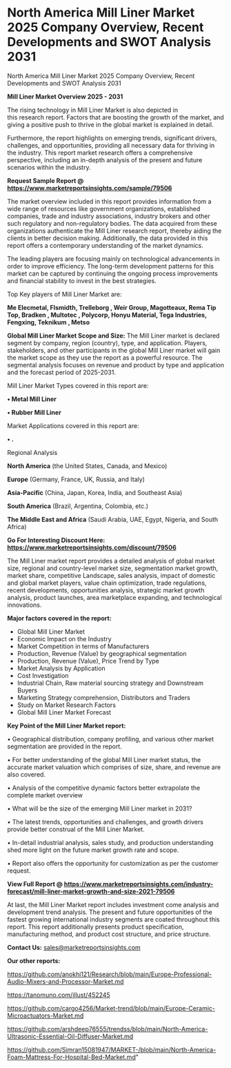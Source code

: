 # North America Mill Liner Market 2025 Company Overview, Recent Developments and SWOT Analysis 2031
North America Mill Liner Market 2025 Company Overview, Recent Developments and SWOT Analysis 2031

<Strong> Mill Liner Market Overview 2025 - 2031</strong>

The rising technology in Mill Liner Market is also depicted in this research report. Factors that are boosting the growth of the market, and giving a positive push to thrive in the global market is explained in detail.

Furthermore, the report highlights on emerging trends, significant drivers, challenges, and opportunities, providing all necessary data for thriving in the industry. This report market research offers a comprehensive perspective, including an in-depth analysis of the present and future scenarios within the industry.

<strong>Request Sample Report @ <a href=https://www.marketreportsinsights.com/sample/79506>https://www.marketreportsinsights.com/sample/79506</a></strong>

The market overview included in this report provides information from a wide range of resources like government organizations, established companies, trade and industry associations, industry brokers and other such regulatory and non-regulatory bodies. The data acquired from these organizations authenticate the Mill Liner research report, thereby aiding the clients in better decision making. Additionally, the data provided in this report offers a contemporary understanding of the market dynamics.

The leading players are focusing mainly on technological advancements in order to improve efficiency. The long-term development patterns for this market can be captured by continuing the ongoing process improvements and financial stability to invest in the best strategies.

Top Key players of Mill Liner Market are:

<strong>Me Elecmetal, Flsmidth, Trelleborg , Weir Group, Magotteaux, Rema Tip Top, Bradken , Multotec , Polycorp, Honyu Material, Tega Industries, Fengxing, Teknikum , Metso</strong>

<strong><b>Global Mill Liner Market Scope and Size:</b></strong>
The Mill Liner market is declared segment by company, region (country), type, and application. Players, stakeholders, and other participants in the global Mill Liner market will gain the market scope as they use the report as a powerful resource. The segmental analysis focuses on revenue and product by type and application and the forecast period of 2025-2031.

Mill Liner Market Types covered in this report are:

<strong>• Metal Mill Liner

• Rubber Mill Liner</strong>

Market Applications covered in this report are:

<strong>• .</strong> 

Regional Analysis

<strong>North America</strong> (the United States, Canada, and Mexico)

<strong>Europe</strong> (Germany, France, UK, Russia, and Italy)

<strong>Asia-Pacific</strong> (China, Japan, Korea, India, and Southeast Asia)

<strong>South America</strong> (Brazil, Argentina, Colombia, etc.)

<strong>The Middle East and Africa</strong> (Saudi Arabia, UAE, Egypt, Nigeria, and South Africa)

<strong>Go For Interesting Discount Here: <a href=https://www.marketreportsinsights.com/discount/79506>https://www.marketreportsinsights.com/discount/79506</a></strong>

The Mill Liner market report provides a detailed analysis of global market size, regional and country-level market size, segmentation market growth, market share, competitive Landscape, sales analysis, impact of domestic and global market players, value chain optimization, trade regulations, recent developments, opportunities analysis, strategic market growth analysis, product launches, area marketplace expanding, and technological innovations.

<strong><b>Major factors covered in the report:</b></strong>
<ul>
  <li>Global Mill Liner Market </li>
  <li>Economic Impact on the Industry</li>
  <li>Market Competition in terms of Manufacturers</li>
  <li>Production, Revenue (Value) by geographical segmentation</li>
  <li>Production, Revenue (Value), Price Trend by Type</li>
  <li>Market Analysis by Application</li>
  <li>Cost Investigation</li>
  <li>Industrial Chain, Raw material sourcing strategy and Downstream Buyers</li>
  <li>Marketing Strategy comprehension, Distributors and Traders</li>
  <li>Study on Market Research Factors</li>
  <li>Global Mill Liner Market Forecast</li>
</ul>

<strong><b>Key Point of the Mill Liner Market report:</b></strong>

• Geographical distribution, company profiling, and various other market segmentation are provided in the report.

• For better understanding of the global Mill Liner market status, the accurate market valuation which comprises of size, share, and revenue are also covered.

• Analysis of the competitive dynamic factors better extrapolate the complete market overview

• What will be the size of the emerging Mill Liner market in 2031?

• The latest trends, opportunities and challenges, and growth drivers provide better construal of the Mill Liner Market.

• In-detail industrial analysis, sales study, and production understanding shed more light on the future market growth rate and scope.

• Report also offers the opportunity for customization as per the customer request.

<strong><b>View Full Report @ <a href=https://www.marketreportsinsights.com/industry-forecast/mill-liner-market-growth-and-size-2021-79506>https://www.marketreportsinsights.com/industry-forecast/mill-liner-market-growth-and-size-2021-79506</a></b></strong>


At last, the Mill Liner Market report includes investment come analysis and development trend analysis. The present and future opportunities of the fastest growing international industry segments are coated throughout this report. This report additionally presents product specification, manufacturing method, and product cost structure, and price structure.

<strong>Contact Us:</strong>
sales@marketreportsinsights.com

<strong>Our other reports:</strong>

<a href=https://github.com/anokhi121/Research/blob/main/Europe-Professional-Audio-Mixers-and-Processor-Market.md>https://github.com/anokhi121/Research/blob/main/Europe-Professional-Audio-Mixers-and-Processor-Market.md</a>

<a href=https://tanomuno.com/illust/452245>https://tanomuno.com/illust/452245</a>

<a href=https://github.com/cargo4256/Market-trend/blob/main/Europe-Ceramic-Microactuators-Market.md>https://github.com/cargo4256/Market-trend/blob/main/Europe-Ceramic-Microactuators-Market.md</a>

<a href=https://github.com/arshdeep76555/trendss/blob/main/North-America-Ultrasonic-Essential-Oil-Diffuser-Market.md>https://github.com/arshdeep76555/trendss/blob/main/North-America-Ultrasonic-Essential-Oil-Diffuser-Market.md</a>

<a href=https://github.com/Simran15081947/MARKET-/blob/main/North-America-Foam-Mattress-For-Hospital-Bed-Market.md>https://github.com/Simran15081947/MARKET-/blob/main/North-America-Foam-Mattress-For-Hospital-Bed-Market.md</a>"

